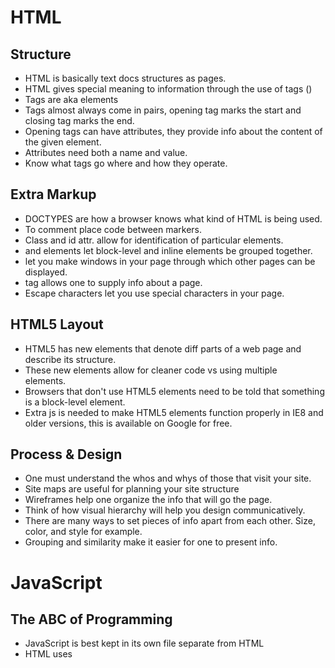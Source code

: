 # HTML

## Structure
- HTML is basically text docs structures as pages.
- HTML gives special meaning to information through the use of tags (<akhjjsh>)
- Tags are aka elements
- Tags almost always come in pairs, opening tag marks the start and closing tag marks the end.
- Opening tags can have attributes, they provide info about the content of the given element.
- Attributes need both a name and value.
- Know what tags go where and how they operate.

## Extra Markup
- DOCTYPES are how a browser knows what kind of HTML is being used.
- To comment place code between <!-- comment here --> markers.
- Class and id attr. allow for identification of particular elements.
- <div> and <span> elements let block-level and inline elements be grouped together.
- <iframes> let you make windows in your page through which other pages can be displayed.
- <meta> tag allows one to supply info about a page.
- Escape characters let you use special characters in your page.

## HTML5 Layout
- HTML5 has new elements that denote diff parts of a web page and describe its structure.
- These new elements allow for cleaner code vs using multiple <div> elements.
- Browsers that don't use HTML5 elements need to be told that something is a block-level element.
- Extra js is needed to make HTML5 elements function properly in IE8 and older versions, this is available on Google for free.

## Process & Design
- One must understand the whos and whys of those that visit your site.
- Site maps are useful for planning your site structure
- Wireframes help one organize the info that will go the page.
- Think of how visual hierarchy will help you design communicatively.
- There are many ways to set pieces of info apart from each other. Size, color, and style for example.
- Grouping and similarity make it easier for one to present info.

# JavaScript

## The ABC of Programming
- JavaScript is best kept in its own file separate from HTML
- HTML uses <script> to tell the browser to load the js file
- Inspecting the elements of a page shows that js doesn't change the HTML, it works with model of the page to display the changes.
